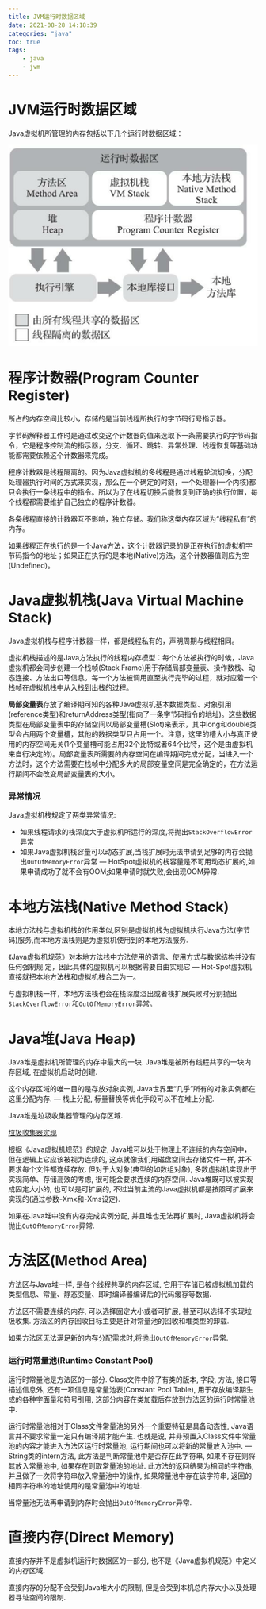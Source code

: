```yaml
---
title: JVM运行时数据区域
date: 2021-08-28 14:18:39
categories: "java"
toc: true
tags: 
	- java
    - jvm
---
```




# JVM运行时数据区域

Java虚拟机所管理的内存包括以下几个运行时数据区域：

![](https://raw.githubusercontent.com/liunaijie/images/master/20211121102013.png)

# 程序计数器(Program Counter Register)

所占的内存空间比较小，存储的是当前线程所执行的字节码行号指示器。

字节码解释器工作时是通过改变这个计数器的值来选取下一条需要执行的字节码指令，它是程序控制流的指示器，分支、循环、跳转、异常处理、线程恢复等基础功能都需要依赖这个计数器来完成。

程序计数器是线程隔离的。因为Java虚拟机的多线程是通过线程轮流切换，分配处理器执行时间的方式来实现，那么在一个确定的时刻，一个处理器(一个内核)都只会执行一条线程中的指令。所以为了在线程切换后能恢复到正确的执行位置，每个线程都需要维护自己独立的程序计数器。

各条线程直接的计数器互不影响，独立存储。我们称这类内存区域为“线程私有”的内存。

如果线程正在执行的是一个Java方法，这个计数器记录的是正在执行的虚拟机字节码指令的地址；如果正在执行的是本地(Native)方法，这个计数器值则应为空(Undefined)。

# Java虚拟机栈(Java Virtual Machine Stack)

Java虚拟机栈与程序计数器一样，都是线程私有的，声明周期与线程相同。

虚拟机栈描述的是Java方法执行的线程内存模型：每个方法被执行的时候，Java虚拟机都会同步创建一个栈帧(Stack Frame)用于存储局部变量表、操作数栈、动态连接、方法出口等信息。每一个方法被调用直至执行完毕的过程，就对应着一个栈帧在虚拟机栈中从入栈到出栈的过程。

**局部变量表**存放了编译期可知的各种Java虚拟机基本数据类型、对象引用(reference类型)和returnAddress类型(指向了一条字节码指令的地址)。这些数据类型在局部变量表中的存储空间以局部变量槽(Slot)来表示，其中long和double类型会占用两个变量槽，其他的数据类型只占用一个。注意，这里的槽大小与真正使用的内存空间无关(1个变量槽可能占用32个比特或者64个比特，这个是由虚拟机来自行决定的)。局部变量表所需要的内存空间在编译期间完成分配，当进入一个方法时，这个方法需要在栈帧中分配多大的局部变量空间是完全确定的，在方法运行期间不会改变局部变量表的大小。

### **异常情况**

Java虚拟机栈规定了两类异常情况:

- 如果线程请求的栈深度大于虚拟机所运行的深度,将抛出`StackOverflowError`异常
- 如果Java虚拟机栈容量可以动态扩展,当栈扩展时无法申请到足够的内存会抛出`OutOfMemoryError`异常 — HotSpot虚拟机的栈容量是不可用动态扩展的,如果申请成功了就不会有OOM;如果申请时就失败,会出现OOM异常.

# 本地方法栈(Native Method Stack)

本地方法栈与虚拟机栈的作用类似,区别是虚拟机栈为虚拟机执行Java方法(字节码)服务,而本地方法栈则是为虚拟机使用到的本地方法服务.

《Java虚拟机规范》对本地方法栈中方法使用的语言、使用方式与数据结构并没有任何强制规 定，因此具体的虚拟机可以根据需要自由实现它 — Hot-Spot虚拟机直接就把本地方法栈和虚拟机栈合二为一。

与虚拟机栈一样，本地方法栈也会在栈深度溢出或者栈扩展失败时分别抛出`StackOverflowError`和`OutOfMemoryError`异常。

# Java堆(Java Heap)

Java堆是虚拟机所管理的内存中最大的一块. Java堆是被所有线程共享的一块内存区域, 在虚拟机启动时创建.

这个内存区域的唯一目的是存放对象实例, Java世界里“几乎”所有的对象实例都在这里分配内存. — 栈上分配, 标量替换等优化手段可以不在堆上分配.

Java堆是垃圾收集器管理的内存区域.

[垃圾收集器实现](./垃圾收集器.md)

根据《Java虚拟机规范》的规定, Java堆可以处于物理上不连续的内存空间中，但在逻辑上它应该被视为连续的, 这点就像我们用磁盘空间去存储文件一样, 并不要求每个文件都连续存放. 但对于大对象(典型的如数组对象), 多数虚拟机实现出于实现简单、存储高效的考虑, 很可能会要求连续的内存空间. Java堆既可以被实现成固定大小的, 也可以是可扩展的, 不过当前主流的Java虚拟机都是按照可扩展来实现的(通过参数-Xmx和-Xms设定). 

如果在Java堆中没有内存完成实例分配, 并且堆也无法再扩展时, Java虚拟机将会抛出`OutOfMemoryError`异常.

# 方法区(Method Area)

方法区与Java堆一样, 是各个线程共享的内存区域, 它用于存储已被虚拟机加载的类型信息、常量、静态变量、即时编译器编译后的代码缓存等数据.

方法区不需要连续的内存, 可以选择固定大小或者可扩展, 甚至可以选择不实现垃圾收集. 方法区的内存回收目标主要是针对常量池的回收和堆类型的卸载.

如果方法区无法满足新的内存分配需求时,将抛出`OutOfMemoryError`异常.

### 运行时常量池(Runtime Constant Pool)

运行时常量池是方法区的一部分. Class文件中除了有类的版本, 字段, 方法, 接口等描述信息外, 还有一项信息是常量池表(Constant Pool Table), 用于存放编译期生成的各种字面量和符号引用, 这部分内容在类加载后存放到方法区的运行时常量池中.

运行时常量池相对于Class文件常量池的另外一个重要特征是具备动态性, Java语言并不要求常量一定只有编译期才能产生. 也就是说, 并非预置入Class文件中常量池的内容才能进入方法区运行时常量池, 运行期间也可以将新的常量放入池中.   — String类的intern方法, 此方法是判断常量池中是否存在此字符串, 如果不存在则将其放入常量池中, 如果存在则取常量池的地址. 此方法的返回结果为相同的字符串, 并且做了一次将字符串放入常量池中的操作, 如果常量池中存在该字符串, 返回的相同字符串的地址使用的是常量池中的地址.

当常量池无法再申请到内存时会抛出`OutOfMemoryError`异常.

# 直接内存(Direct Memory)

直接内存并不是虚拟机运行时数据区的一部分, 也不是《Java虚拟机规范》中定义的内存区域.

直接内存的分配不会受到Java堆大小的限制, 但是会受到本机总内存大小以及处理器寻址空间的限制.